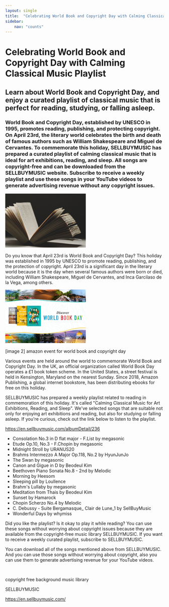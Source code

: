 ```yaml
---
layout: single
title:  "Celebrating World Book and Copyright Day with Calming Classical Music Playlist"
sidebar:
    nav: "counts"
---
```

<h1>Celebrating World Book and Copyright Day with Calming Classical Music Playlist</h1>
<h2>Learn about World Book and Copyright Day, and enjoy a curated playlist of classical music that is perfect for reading, studying, or falling asleep.</h2>
<h3>World Book and Copyright Day, established by UNESCO in 1995, promotes reading, publishing, and protecting copyright. On April 23rd, the literary world celebrates the birth and death of famous authors such as William Shakespeare and Miguel de Cervantes. To commemorate this holiday, SELLBUYMUSIC has prepared a curated playlist of calming classical music that is ideal for art exhibitions, reading, and sleep. All songs are copyright-free and can be downloaded from the SELLBUYMUSIC website. Subscribe to receive a weekly playlist and use these songs in your YouTube videos to generate advertising revenue without any copyright issues.</h3></p>

<p><img src="../images/2023-04-21-Celebrate/playlist1_world%20book%20and%20copyright%20day.jpg" alt="copyright_1 video editting" style="zoom:25%;" /></p></p>

<p>Do you know that April 23rd is World Book and Copyright Day? This holiday was established in 1995 by UNESCO to promote reading, publishing, and the protection of copyright. April 23rd is a significant day in the literary world because it is the day when several famous authors were born or died, including William Shakespeare, Miguel de Cervantes, and Inca Garcilaso de la Vega, among others.</p>

<img src="../images/2023-04-21-Celebrate/playlist2_amazon%20event%20for%20world%20book%20and%20copyright%20day.jpg" alt="copyright_1 video editting" style="zoom:25%;" />

<p>[image 2] amazon event for world book and copyright day</p>
<p>Various events are held around the world to commemorate World Book and Copyright Day. In the UK, an official organization called World Book Day operates a £1 book token scheme. In the United States, a street festival is held in Kensington, Maryland on the nearest Sunday. Since 2018, Amazon Publishing, a global internet bookstore, has been distributing ebooks for free on this holiday.</p>
<p>SELLBUYMUSIC has prepared a weekly playlist related to reading in commemoration of this holiday. It's called "Calming Classical Music for Art Exhibitions, Reading, and Sleep". We've selected songs that are suitable not only for enjoying art exhibitions and reading, but also for studying or falling asleep. If you're curious, check out the link below to listen to the playlist.</p>
<p><a href="https://en.sellbuymusic.com/albumDetail/236">https://en.sellbuymusic.com/albumDetail/236</a></p>
<ul style="list-style-type: disc;">
<li>Consolation No.3 in D flat major - F.List by megasonic</li>
<li>Etude Op.10, No.3 - F.Chopin by megasonic</li>
<li>Midnight Stroll by URANUS20</li>
<li>Brahms Intermezzo A Major Op.118, No.2 by HyunJunJo</li>
<li>The Swan by megasonic</li>
<li>Canon and Gigue in D by Beodeul Kim</li>
<li>Beethoven Piano Sonata No.8 - 2nd by Melodic</li>
<li>Morning by Heesom</li>
<li>Sleeping pill by Loullence</li>
<li>Brahm's Lullaby by megasonic</li>
<li>Meditation from Thais by Beodeul Kim</li>
<li>Sunset by Hamarock</li>
<li>Chopin Scherzo No.4 by Melodic</li>
<li>C. Debussy - Suite Bergamasque_ Clair de Lune_1 by SellBuyMusic</li>
<li>Wonderful Days by whymiss</li>
</ul>
<p>Did you like the playlist? Is it okay to play it while reading? You can use these songs without worrying about copyright issues because they are available from the copyright-free music library SELLBUYMUSIC. If you want to receive a weekly curated playlist, subscribe to SELLBUYMUSIC.</p>
<p>You can download all of the songs mentioned above from SELLBUYMUSIC. And you can use those songs without worrying about copyright, also you can use them to generate advertising revenue for your YouTube videos.</p>
<p> </p>
<p>copyright free background music library</p>
<p>SELLBUYMUSIC</p>
<p><a class="notion-link-token notion-focusable-token notion-enable-hover" tabindex="0" href="https://en.sellbuymusic.com/" rel="noopener noreferrer" data-token-index="1"><span class="link-annotation-unknown-block-id-38871349">https://en.sellbuymusic.com/</span></a></p>
